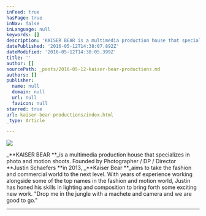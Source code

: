 ```yaml
---
inFeed: true
hasPage: true
inNav: false
inLanguage: null
keywords: []
description: 'KAISER BEAR is a multimedia production house that specializes in photo and motion shoots. Founded by Photographer / DP / Director  Justin Schaefers in 2013, Kaiser Bear aims to take the fashion and commercial world to the next level. With years of experience working alongside some of the top names in the fashion and motion world, Justin has honed his skills in lighting and composition to bring forth some exciting new work. "Drop me in the jungle with a machete and camera and we are good to go."'
datePublished: '2016-05-12T14:38:07.892Z'
dateModified: '2016-05-12T14:38:05.399Z'
title: ''
author: []
sourcePath: _posts/2016-05-12-kaiser-bear-productions.md
authors: []
publisher:
  name: null
  domain: null
  url: null
  favicon: null
starred: true
url: kaiser-bear-productions/index.html
_type: Article

---
```

![](https://the-grid-user-content.s3-us-west-2.amazonaws.com/74ce43eb-ef70-4498-a2a7-76bc91909f8b.jpg)

_**KAISER BEAR **_is a multimedia production house that specializes in photo and motion shoots. Founded by Photographer / DP / Director **Justin Schaefers **in 2013, _**Kaiser Bear **_aims to take the fashion and commercial world to the next level. With years of experience working alongside some of the top names in the fashion and motion world, Justin has honed his skills in lighting and composition to bring forth some exciting new work. "Drop me in the jungle with a machete and camera and we are good to go."

****